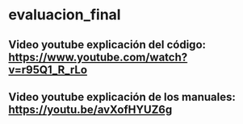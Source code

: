 # evaluacion_final
Video youtube explicación del código: https://www.youtube.com/watch?v=r95Q1_R_rLo
--
Video youtube explicación de los manuales: https://youtu.be/avXofHYUZ6g
--
